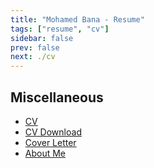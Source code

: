```yaml
---
title: "Mohamed Bana - Resume"
tags: ["resume", "cv"]
sidebar: false
prev: false
next: ./cv
---
```


## Miscellaneous

* [CV](./cv)
* [CV Download](./cv-download.md)
* [Cover Letter](./cover-letter)
* [About Me](./about-me)
